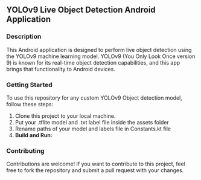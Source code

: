 ## YOLOv9 Live Object Detection Android Application

### Description
This Android application is designed to perform live object detection using the YOLOv9 machine learning model. YOLOv9 (You Only Look Once version 9) is known for its real-time object detection capabilities, and this app brings that functionality to Android devices.

### Getting Started
To use this repository for any custom YOLOv9 Object detection model, follow these steps:
1. Clone this project to your local machine.
2. Put your .tflite model and .txt label file inside the assets folder
3. Rename paths of your model and labels file in Constants.kt file
4. **Build and Run:**

### Contributing
Contributions are welcome! If you want to contribute to this project, feel free to fork the repository and submit a pull request with your changes.
